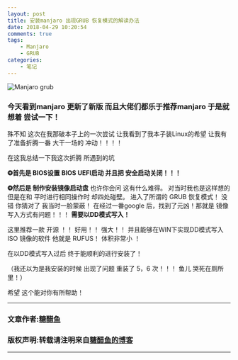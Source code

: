 ```yaml
---
layout: post
title: 安装manjaro 出现GRUB 恢复模式的解读办法
date: 2018-04-29 10:20:54
comments: true
tags:
    - Manjaro
    - GRUB
categories:
    - 笔记
---
```


![Manjaro grub](https://ws1.sinaimg.cn/large/006tNbRwly1fwbm24toatj311y0lc3zu.jpg)

### 今天看到manjaro 更新了新版 而且大佬们都乐于推荐manjaro 于是就 想着 尝试一下！

<!-- more -->

殊不知 这次在我那破本子上的一次尝试 让我看到了我本子装Linux的希望  让我有了准备折腾一番 大干一场的 冲动！！！！

在这我总结一下我这次折腾 所遇到的坑

**❂首先是 BIOS设置**
**BIOS UEFI启动 并且把 安全启动关闭！！！**

**❂然后是 制作安装镜像启动盘**
也许你会问 这有什么难得。 对当时我也是这样想的 但是在和 平时进行相同操作时 却四处碰壁。 进入了所谓的 GRUB  恢复模式！ 没错 你猜对了 我当时一脸蒙蔽！ 在经过一番google 后，找到了元凶！那就是 镜像写入方式有问题！！！ **需要以DD模式写入！**

这里推荐一款 开源 ！！ 好用！！ 强大！！ 并且能够在WIN下实现DD模式写入ISO 镜像的软件 他就是 RUFUS！ 体积非常小 ！

在以DD模式写入过后 终于能顺利的进行安装了！

（我还以为是我安装的时候 出现了问题 重装了 5，6 次！！！ 鱼儿 哭死在厕所里！）

希望 这个能对你有所帮助！


---
### 文章作者:[糖醋鱼](http://zzutcy.top)

### 版权声明:转载请注明来自[糖醋鱼的博客](http://zzutcy.top)
---